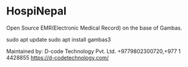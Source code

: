 # HospiNepal
Open Source EMR(Electronic Medical Record) on the base of Gambas.

sudo apt update
sudo apt install gambas3

Maintained by:
D-code Technology Pvt. Ltd.
+9779802300720,+977 1 4428855
https://d-codetechnology.com/

